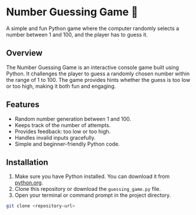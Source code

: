 # Number Guessing Game 🎯

A simple and fun Python game where the computer randomly selects a number between 1 and 100, and the player has to guess it.

## Overview
The Number Guessing Game is an interactive console game built using Python. It challenges the player to guess a randomly chosen number within the range of 1 to 100. The game provides hints whether the guess is too low or too high, making it both fun and engaging.

## Features
- Random number generation between 1 and 100.
- Keeps track of the number of attempts.
- Provides feedback: too low or too high.
- Handles invalid inputs gracefully.
- Simple and beginner-friendly Python code.

## Installation
1. Make sure you have Python installed. You can download it from [python.org](https://www.python.org/).
2. Clone this repository or download the `guessing_game.py` file.
3. Open your terminal or command prompt in the project directory.

```bash
git clone <repository-url>
